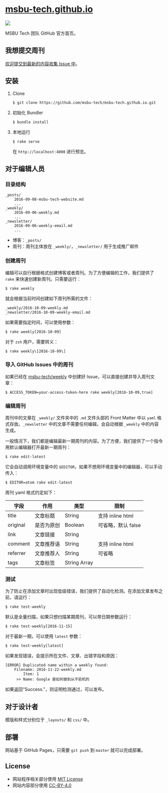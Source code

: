 # [msbu-tech.github.io](https://msbu-tech.github.io/)

[![](https://img.shields.io/badge/powered%20by-jekyll-red.svg)](https://jekyllrb.com)

MSBU Tech 团队 GitHub 官方首页。

## 我想提交周刊

[欢迎提交到最新的内容收集 Issue 中](https://github.com/msbu-tech/weekly/issues?q=is%3Aissue+is%3Aopen+label%3A%E6%94%B6%E9%9B%86%E4%B8%AD)。

## 安装

1. Clone

    ```
    $ git clone https://github.com/msbu-tech/msbu-tech.github.io.git
    ```

2. 初始化 Bundler

    ```
    $ bundle install
    ```

3. 本地运行

    ```
    $ rake serve
    ```

    在 `http://localhost:4000` 进行预览。

## 对于编辑人员

### 目录结构

```
_posts/
    2016-09-08-msbu-tech-website.md
    ...
_weekly/
    2016-09-06-weekly.md
    ...
_newsletter/
    2016-09-06-weekly-email.md
    ...
```

* 博客：`_posts/`
* 周刊：周刊主体放在 `_weekly/`，`_newsletter/` 用于生成推广邮件

### 创建周刊

编辑可以自行根据格式创建博客或者周刊。为了方便编辑的工作，我们提供了 `rake` 来快速创建新周刊。只需要运行：

```
$ rake weekly
```

就会根据当前时间创建如下周刊所需的文件：

```
_weekly/2016-10-09-weekly.md
_newsletter/2016-10-09-weekly-email.md
```

如果需要指定时间，可以使用参数：

```
$ rake weekly[2016-10-09]
```

对于 `zsh` 用户，需要转义：

```
$ rake weekly\[2016-10-09\]
```

### 导入 GitHub Issues 中的周刊

如果已经在 [msbu-tech/weekly](https://github.com/msbu-tech/weekly) 中创建好 Issue，可以直接创建并导入周刊文章：

```
$ ACCESS_TOKEN=your-access-token-here rake weekly[2016-10-09,true]
```

### 编辑周刊

周刊中的文章在 `_weekly/` 文件夹中的 `.md` 文件头部的 Front Matter 中以 `yaml` 格式存放。`_newsletter` 中的文章不需要任何编辑，会自动根据 `_weekly` 中的内容生成。

一般情况下，我们都是编辑最新一期周刊的内容。为了方便，我们提供了一个指令用默认编辑器打开最新一期周刊：

```
$ rake edit-latest
```

它会自动调用环境变量中的 `$EDITOR`，如果不想用环境变量中的编辑器，可以手动传入：

```
$ EDITOR=atom rake edit-latest
```

周刊 yaml 格式约定如下：

| 字段 | 作用 | 类型 | 限制 |
|------|-----|-----|-----|
| title | 文章标题 | String | 支持 inline html |
| original | 是否为原创 | Boolean | 可省略，默认 false |
| link | 文章链接 | String |  |
| comment | 文章推荐语 | String | 支持 inline html |
| referrer | 文章推荐人 | String | 可省略 |
| tags | 文章标签 | String Array |  |

### 测试

为了防止在添加文章时出现低级错误，我们提供了自动化检测。在添加文章发布之前，请运行：

```
$ rake test-weekly
```

默认是全量扫描，如果只想扫描某期周刊，可以带日期参数运行：

```
$ rake test-weekly[2016-11-15]
```

对于最新一期，可以使用 `latest` 参数：

```
$ rake test-weekly[latest]
```

如果发现错误，会提示所在文件、文章、出错字段和原因：

```
[ERROR] Duplicated name within a weekly found:
    Filename: 2016-11-22-weekly.md
        Item: 1
     >> Name: Google 是如何做到从不宕机的
```

如果返回“Success.”，则证明检测通过，可以发布。

## 对于设计者

模版和样式分别位于 `_layouts/` 和 `css/` 中。

## 部署

网站基于 GitHub Pages，只需要 `git push` 到 `master` 就可以完成部署。

## License

* 网站程序相关部分使用 [MIT License](/LICENSE)
* 网站内容部分使用 [CC-BY-4.0](https://creativecommons.org/licenses/by/4.0/legalcode.txt)
